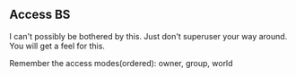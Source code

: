 ## Access BS

I can't possibly be bothered by this. Just don't superuser your way around. You will get a feel for this. 

Remember the access modes(ordered): owner, group, world

